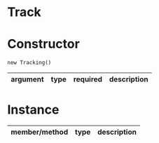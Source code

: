 Track
====


Constructor
====

`new Tracking()`

|argument|type  |required|description|
|--------|------|--------|-------|


Instance
====

|member/method|type  |description|
|-------------|------|-------    |

